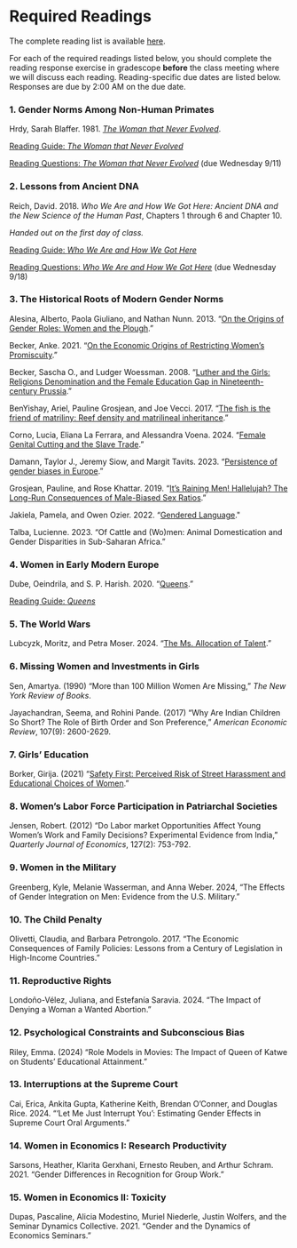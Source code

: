 # Required Readings

The complete reading list is available [here](ECON460-readings-2024.pdf).   

For each of the required readings listed below, you should 
complete the reading response exercise in gradescope **before** the class meeting 
where we will discuss each reading.  Reading-specific due dates are listed below.  Responses are due by 2:00 AM on the due date.

### 1. Gender Norms Among Non-Human Primates

Hrdy, Sarah Blaffer. 1981.  [_The Woman that Never Evolved_](https://ebookcentral.proquest.com/lib/willm/detail.action?docID=3300544).  

[Reading Guide: _The Woman that Never Evolved_](ECON460-Hrdy-reading-guide.pdf)  

[Reading Questions: _The Woman that Never Evolved_](https://www.gradescope.com/courses/853960/assignments/4879294/) (due Wednesday 9/11)  

### 2. Lessons from Ancient DNA

Reich, David. 2018.  _Who We Are and How We Got Here:  Ancient DNA and the New Science of the Human Past_, Chapters 1 through 6 and Chapter 10.  

_Handed out on the first day of class._  

[Reading Guide: _Who We Are and How We Got Here_](ECON460-Reich-reading-guide.pdf)  

[Reading Questions: _Who We Are and How We Got Here_](https://www.gradescope.com/courses/853960/assignments/4956387/) (due Wednesday 9/18)  

### 3. The Historical Roots of Modern Gender Norms  

Alesina, Alberto, Paola Giuliano, and Nathan Nunn.  2013.  “[On the Origins of Gender Roles:  Women and the Plough](https://academic.oup.com/qje/article/128/2/469/1943509).”  

Becker, Anke. 2021. “[On the Economic Origins of Restricting Women’s Promiscuity](https://www.hbs.edu/ris/Publication%20Files/On%20the%20Economic%20Origions%20of%20Restricting%20Women's%20Promiscuity_9b11318e-d35f-41c3-8a28-727c4251e9ed.pdf).”  

Becker, Sascha O., and Ludger Woessman. 2008. “[Luther and the Girls: Religions Denomination and the Female Education Gap in Nineteenth-century Prussia](https://onlinelibrary.wiley.com/doi/full/10.1111/j.1467-9442.2008.00561.x).”  

BenYishay, Ariel, Pauline Grosjean, and Joe Vecci. 2017. “[The fish is the friend of matriliny: Reef density and matrilineal inheritance](https://www.sciencedirect.com/science/article/pii/S0304387817300299).”  

Corno, Lucia, Eliana La Ferrara, and Alessandra Voena. 2024. “[Female Genital Cutting and the Slave Trade](https://www.dropbox.com/scl/fi/ro45xcbdhw2my45ek0tca/FGC_origins_TablesJan2024.pdf?rlkey=65cg474lqeev2b3o20x8udgxi&dl=0).”  

Damann, Taylor J., Jeremy Siow, and Margit Tavits. 2023. “[Persistence of gender biases in Europe](https://www.pnas.org/doi/abs/10.1073/pnas.2213266120).”

Grosjean, Pauline, and Rose Khattar. 2019. “[It’s Raining Men! Hallelujah? The Long-Run Consequences of Male-Biased Sex Ratios](https://academic.oup.com/restud/article/86/2/723/5004429).”  

Jakiela, Pamela, and Owen Ozier. 2022. “[Gendered Language](https://pjakiela.github.io/research/JakielaOzier-2022-01-26.pdf)."

Talba, Lucienne. 2023. “Of Cattle and (Wo)men: Animal Domestication and Gender Disparities in Sub-Saharan Africa.”

### 4. Women in Early Modern Europe  

Dube, Oeindrila, and S. P. Harish. 2020. “[Queens](https://www.journals.uchicago.edu/doi/full/10.1086/707011?af=R&mobileUi=0).”  

[Reading Guide: _Queens_](ECON460-Queens-guide-2024-09-20.pdf)   

### 5. The World Wars   

Lubcyzk, Moritz, and Petra Moser. 2024. “[The Ms. Allocation of Talent](https://www.dropbox.com/scl/fi/4bq6446anykxocejslci4/MsAllocation.pdf?rlkey=iaa0onl72uiee6t9ty0zza2nb&dl=0).”  

### 6. Missing Women and Investments in Girls 

Sen, Amartya.  (1990)  “More than 100 Million Women Are Missing,” _The New York Review of Books_.  

<!--[Reading Guide:  Missing Women](ECON460-missing-women-guide-2022-10-18.pdf) -->  

Jayachandran, Seema, and Rohini Pande.  (2017)  “Why Are Indian Children So Short?  The Role of Birth Order and Son Preference,” _American Economic Review_, 107(9):  2600-2629.  

<!--[Reading Guide:  Why Are Indian Children So Short?](ECON460-Indian-children-guide-2022-10-18.pdf) -->  

### 7. Girls’ Education  

Borker, Girija. (2021) “[Safety First: Perceived Risk of Street Harassment and Educational Choices of Women](https://documents1.worldbank.org/curated/en/723631626710146405/pdf/Safety-First-Perceived-Risk-of-Street-Harassment-and-Educational-Choices-of-Women.pdf).”  

### 8. Women’s Labor Force Participation in Patriarchal Societies 

Jensen, Robert.  (2012)  “Do Labor market Opportunities Affect Young Women’s Work and Family Decisions?  Experimental Evidence from India,” _Quarterly Journal of Economics_, 127(2):  753-792.  

<!--[Reading Guide:  Do Labor market Opportunities Affect Young Women’s Work and Family Decisions](ECON460-BPO-guide-2022-10-25.pdf) -->  

<!--[Reading Response:  Girls’ Education and Women’s Employment Opportunities](https://www.gradescope.com/courses/439200/assignments/2383180/) (due Friday 10/28) -->

### 9. Women in the Military   

Greenberg, Kyle, Melanie Wasserman, and Anna Weber. 2024, “The Effects of Gender Integration on Men: Evidence from the U.S. Military.”  

### 10. The Child Penalty  

Olivetti, Claudia, and Barbara Petrongolo. 2017. “The Economic Consequences of Family Policies: Lessons from a Century of Legislation in High-Income Countries.”  

### 11. Reproductive Rights  

Londoño-Vélez, Juliana, and Estefanía Saravia. 2024. “The Impact of Denying a Woman a Wanted Abortion.”  

### 12. Psychological Constraints and Subconscious Bias 

Riley, Emma. (2024) “Role Models in Movies: The Impact of Queen of Katwe on Students’ Educational Attainment.”   

### 13. Interruptions at the Supreme Court  

Cai, Erica, Ankita Gupta, Katherine Keith, Brendan O’Conner, and Douglas Rice. 2024. “‘Let Me Just Interrupt You’: Estimating Gender Effects in Supreme Court Oral Arguments.”  

### 14. Women in Economics I: Research Productivity    

Sarsons, Heather, Klarita Gerxhani, Ernesto Reuben, and Arthur Schram. 2021. “Gender Differences in Recognition for Group Work.”  

### 15. Women in Economics II: Toxicity    

Dupas, Pascaline, Alicia Modestino, Muriel Niederle, Justin Wolfers, and the Seminar Dynamics Collective. 2021. “Gender and the Dynamics of Economics Seminars.”   


